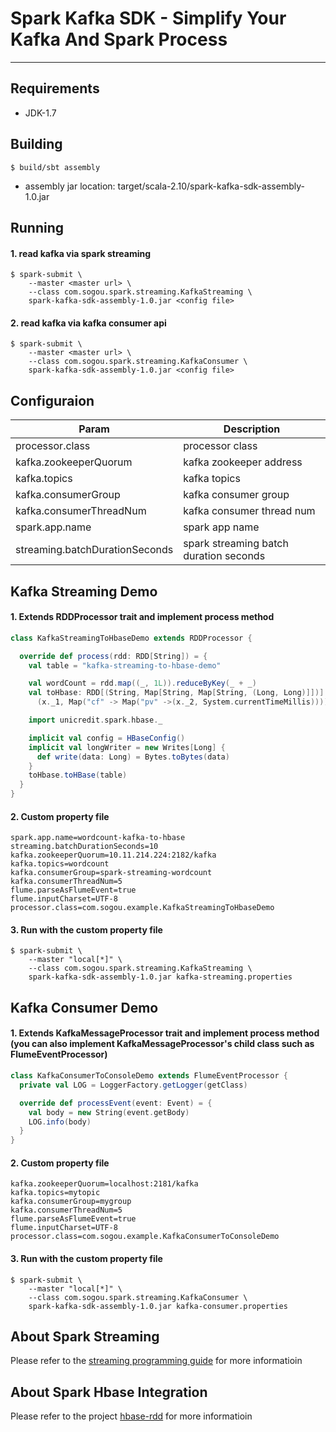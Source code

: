 # Spark Kafka SDK - Simplify Your Kafka And Spark Process

---


## Requirements

* JDK-1.7

## Building

```
$ build/sbt assembly
```

* assembly jar location: target/scala-2.10/spark-kafka-sdk-assembly-1.0.jar

## Running

#### 1. read kafka via spark streaming

```
$ spark-submit \
	--master <master url> \
	--class com.sogou.spark.streaming.KafkaStreaming \
	spark-kafka-sdk-assembly-1.0.jar <config file>
```

#### 2. read kafka via kafka consumer api

```
$ spark-submit \
	--master <master url> \
	--class com.sogou.spark.streaming.KafkaConsumer \
	spark-kafka-sdk-assembly-1.0.jar <config file>
```

## Configuraion

| Param | Description |
| ------------ | ----------- |
| processor.class | processor class |
| kafka.zookeeperQuorum | kafka zookeeper address |
| kafka.topics | kafka topics |
| kafka.consumerGroup | kafka consumer group |
| kafka.consumerThreadNum | kafka consumer thread num |
| spark.app.name | spark app name |
| streaming.batchDurationSeconds | spark streaming batch duration seconds |


## Kafka Streaming Demo

#### 1. Extends RDDProcessor trait and implement process method

```scala
class KafkaStreamingToHbaseDemo extends RDDProcessor {

  override def process(rdd: RDD[String]) = {
    val table = "kafka-streaming-to-hbase-demo"

    val wordCount = rdd.map((_, 1L)).reduceByKey(_ + _)
    val toHbase: RDD[(String, Map[String, Map[String, (Long, Long)]])] = wordCount.map(x =>
      (x._1, Map("cf" -> Map("pv" ->(x._2, System.currentTimeMillis)))))

    import unicredit.spark.hbase._

    implicit val config = HBaseConfig()
    implicit val longWriter = new Writes[Long] {
      def write(data: Long) = Bytes.toBytes(data)
    }
    toHbase.toHBase(table)
  }
}
```

#### 2. Custom property file

```
spark.app.name=wordcount-kafka-to-hbase
streaming.batchDurationSeconds=10
kafka.zookeeperQuorum=10.11.214.224:2182/kafka
kafka.topics=wordcount
kafka.consumerGroup=spark-streaming-wordcount
kafka.consumerThreadNum=5
flume.parseAsFlumeEvent=true
flume.inputCharset=UTF-8
processor.class=com.sogou.example.KafkaStreamingToHbaseDemo
```

#### 3. Run with the custom property file

```
$ spark-submit \
	--master "local[*]" \
	--class com.sogou.spark.streaming.KafkaStreaming \
	spark-kafka-sdk-assembly-1.0.jar kafka-streaming.properties
```

## Kafka Consumer Demo

#### 1. Extends KafkaMessageProcessor trait and implement process method (you can also implement KafkaMessageProcessor's child class such as FlumeEventProcessor)

```scala
class KafkaConsumerToConsoleDemo extends FlumeEventProcessor {
  private val LOG = LoggerFactory.getLogger(getClass)

  override def processEvent(event: Event) = {
    val body = new String(event.getBody)
    LOG.info(body)
  }
}
```

#### 2. Custom property file

```
kafka.zookeeperQuorum=localhost:2181/kafka
kafka.topics=mytopic
kafka.consumerGroup=mygroup
kafka.consumerThreadNum=5
flume.parseAsFlumeEvent=true
flume.inputCharset=UTF-8
processor.class=com.sogou.example.KafkaConsumerToConsoleDemo
```

#### 3. Run with the custom property file

```
$ spark-submit \
	--master "local[*]" \
	--class com.sogou.spark.streaming.KafkaConsumer \
	spark-kafka-sdk-assembly-1.0.jar kafka-consumer.properties
```

## About Spark Streaming

Please refer to the [streaming programming guide](http://spark.apache.org/docs/latest/streaming-programming-guide.html) for more informatioin

## About Spark Hbase Integration

Please refer to the project [hbase-rdd](http://gitlab.dev.sogou-inc.com/sogou-spark/hbase-rdd) for more informatioin